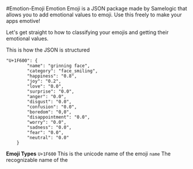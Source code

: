 #Emotion-Emoji
Emotion Emoji is a JSON package made by Samelogic that allows you to add emotional values to emoji. Use this freely to make your apps emotive!

Let's get straight to how to classifying your emojis and getting their emotional values.

This is how the JSON is structured
```
"U+1F600": {
        "name": "grinning face",
        "category": "face_smiling",
        "happiness": "0.8",
        "joy": "0.2",
        "love": "0.0",
        "surprise": "0.0",
        "anger": "0.0",
        "disgust": "0.0",
        "confusion": "0.0",
        "boredom": "0,0",
        "disappointment": "0.0",
        "worry": "0.0",
        "sadness": "0.0",
        "fear": "0.0",
        "neutral": "0.0"
    }
```
**Emoji Types**
```U+1F600``` This is the unicode name of the emoji
```name``` The recognizable name of the 
